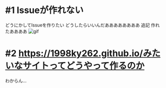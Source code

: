 # #1 Issueが作れない
どうにかしてIssueを作りたい
どうしたらいいんだああああああああ
追記 作れたああああ
![gif](https://user-images.githubusercontent.com/115084487/207859813-e2452b20-17c0-4833-8ada-41a018647c15.gif)

# #2 https://1998ky262.github.io/みたいなサイトってどうやって作るのか
わからん...

